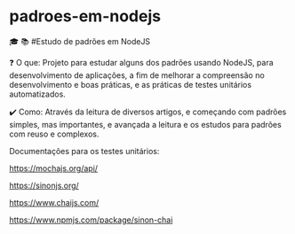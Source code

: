# padroes-em-nodejs
:mortar_board: :books:
#Estudo de padrões em NodeJS

:question: O que: Projeto para estudar alguns dos padrões usando NodeJS, para desenvolvimento de aplicações, a fim de melhorar a compreensão no desenvolvimento e boas práticas, e as práticas de testes unitários automatizados.

:heavy_check_mark: Como: Através da leitura de diversos artigos, e começando com padrões simples, mas importantes, e avançada a leitura e os estudos para padrões com reuso e complexos.

Documentações para os testes unitários:

https://mochajs.org/api/

https://sinonjs.org/

https://www.chaijs.com/

https://www.npmjs.com/package/sinon-chai
